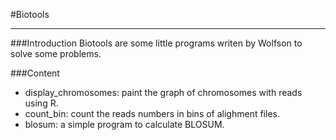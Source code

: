 #Biotools
***

###Introduction
Biotools are some little programs writen by Wolfson to solve some problems.


###Content
* display_chromosomes: paint the graph of chromosomes with reads using R.
* count_bin: count the reads numbers in bins of alighment files.
* blosum: a simple program to calculate BLOSUM.



